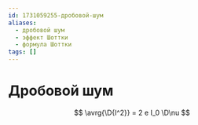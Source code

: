 ```yaml
---
id: 1731059255-дробовой-шум
aliases:
  - дробовой шум
  - эффект Шоттки
  - формула Шоттки
tags: []
---
```


# Дробовой шум
$$
\avrg{\D{I^2}} = 2 e I_0 \D\nu
$$
